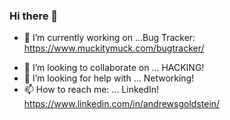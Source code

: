 ### Hi there 👋

<!--
**muckitymuck/muckitymuck** is a ✨ _special_ ✨ repository because its `README.md` (this file) appears on your GitHub profile.

Here are some ideas to get you started:

- 🔭 I’m currently working on ...
- 🌱 I’m currently learning ...
- 👯 I’m looking to collaborate on ...
- 🤔 I’m looking for help with ...
- 💬 Ask me about ...
- 📫 How to reach me: ...
- 😄 Pronouns: ...
- ⚡ Fun fact: ...
-->

- 🔭 I’m currently working on ...Bug Tracker: https://www.muckitymuck.com/bugtracker/
<!-- - 🌱 I’m currently learning ... AWS Development: https://acloudguru.com/blog/engineering/cloudguruchallenge-python-aws-etl
-->
- 👯 I’m looking to collaborate on ...  HACKING!
- 🤔 I’m looking for help with ... Networking! 
- 📫 How to reach me: ... LinkedIn! https://www.linkedin.com/in/andrewsgoldstein/
